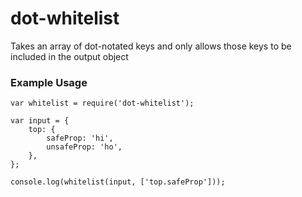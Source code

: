 # dot-whitelist

Takes an array of dot-notated keys and only allows those keys to be included in the output object


### Example Usage


```
var whitelist = require('dot-whitelist');

var input = { 
    top: {
        safeProp: 'hi',
        unsafeProp: 'ho',
    },
};

console.log(whitelist(input, ['top.safeProp']));
```
